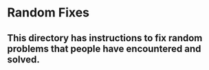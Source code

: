 # Random Fixes
## This directory has instructions to fix random problems that people have encountered and solved.
